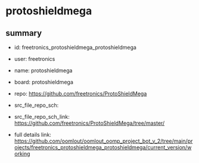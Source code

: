 # protoshieldmega
 
## summary 
* id: freetronics_protoshieldmega_protoshieldmega
* user: freetronics
* name: protoshieldmega
* board: protoshieldmega
* repo: https://github.com/freetronics/ProtoShieldMega



* src_file_repo_sch: 
* src_file_repo_sch_link: https://github.com/freetronics/ProtoShieldMega/tree/master/
* full details link: https://github.com/oomlout/oomlout_oomp_project_bot_v_2/tree/main/projects/freetronics_protoshieldmega_protoshieldmega/current_version/working  






